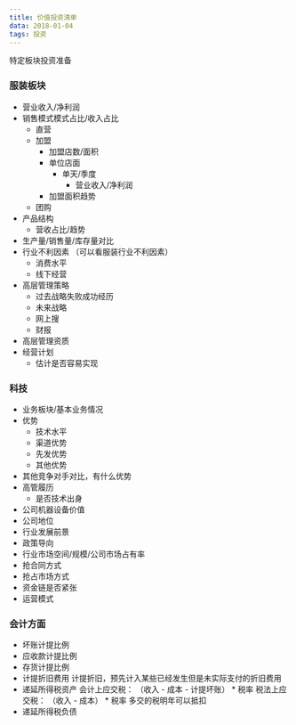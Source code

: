 ```yaml
---
title: 价值投资清单
data: 2018-01-04
tags: 投资
---
```

特定板块投资准备   
<!--more-->
### 服装板块
- 营业收入/净利润
- 销售模式模式占比/收入占比
    - 直营
    - 加盟
        - 加盟店数/面积
        - 单位店面
            - 单天/季度 
                - 营业收入/净利润
        - 加盟面积趋势
    - 团购
- 产品结构
    - 营收占比/趋势
- 生产量/销售量/库存量对比
- 行业不利因素 （可以看服装行业不利因素）
    - 消费水平
    - 线下经营
- 高层管理策略
    - 过去战略失败成功经历
    - 未来战略
    - 网上搜
    - 财报
- 高层管理资质
- 经营计划
    - 估计是否容易实现

### 科技
- 业务板块/基本业务情况
- 优势
    - 技术水平
    - 渠道优势
    - 先发优势
    - 其他优势
- 其他竞争对手对比，有什么优势
- 高管履历
    - 是否技术出身
- 公司机器设备价值
- 公司地位
- 行业发展前景
- 政策导向
- 行业市场空间/规模/公司市场占有率
- 抢合同方式
- 抢占市场方式
- 资金链是否紧张
- 运营模式


### 会计方面
- 坏账计提比例
- 应收款计提比例
- 存货计提比例
- 计提折旧费用
    计提折旧，预先计入某些已经发生但是未实际支付的折旧费用  
- 递延所得税资产
    会计上应交税： （收入 - 成本 - 计提坏账） * 税率
    税法上应交税： （收入 - 成本） * 税率
    多交的税明年可以抵扣
- 递延所得税负债





